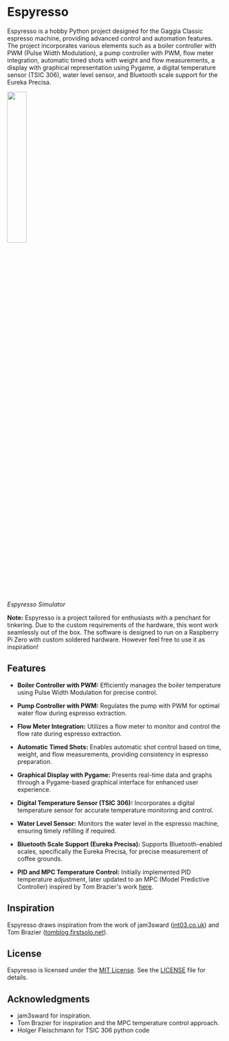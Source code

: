 # Espyresso

Espyresso is a hobby Python project designed for the Gaggia Classic espresso machine, providing advanced control and automation features. The project incorporates various elements such as a boiler controller with PWM (Pulse Width Modulation), a pump controller with PWM, flow meter integration, automatic timed shots with weight and flow measurements, a display with graphical representation using Pygame, a digital temperature sensor (TSIC 306), water level sensor, and Bluetooth scale support for the Eureka Precisa.

<img src="https://github.com/warlo/espyresso/assets/5417271/66c09f42-f7c9-46aa-ba3e-e11ee3089577" width="30%" />

*Espyresso Simulator*


**Note:** Espyresso is a project tailored for enthusiasts with a penchant for tinkering. Due to the custom requirements of the hardware, this wont work seamlessly out of the box. The software is designed to run on a Raspberry Pi Zero with custom soldered hardware. However feel free to use it as inspiration!

## Features

- **Boiler Controller with PWM:** Efficiently manages the boiler temperature using Pulse Width Modulation for precise control.

- **Pump Controller with PWM:** Regulates the pump with PWM for optimal water flow during espresso extraction.

- **Flow Meter Integration:** Utilizes a flow meter to monitor and control the flow rate during espresso extraction.

- **Automatic Timed Shots:** Enables automatic shot control based on time, weight, and flow measurements, providing consistency in espresso preparation.

- **Graphical Display with Pygame:** Presents real-time data and graphs through a Pygame-based graphical interface for enhanced user experience.

- **Digital Temperature Sensor (TSIC 306):** Incorporates a digital temperature sensor for accurate temperature monitoring and control.

- **Water Level Sensor:** Monitors the water level in the espresso machine, ensuring timely refilling if required.

- **Bluetooth Scale Support (Eureka Precisa):** Supports Bluetooth-enabled scales, specifically the Eureka Precisa, for precise measurement of coffee grounds.

- **PID and MPC Temperature Control:** Initially implemented PID temperature adjustment, later updated to an MPC (Model Predictive Controller) inspired by Tom Brazier's work [here](http://tomblog.firstsolo.net/index.php/solved-temperature-control/).

## Inspiration

Espyresso draws inspiration from the work of jam3sward ([int03.co.uk](http://int03.co.uk/blog/project-coffee-espiresso-machine/)) and Tom Brazier ([tomblog.firstsolo.net](http://tomblog.firstsolo.net/index.php/hobbies/pimping-my-coffee-machine/coffee-machine-features/)).

## License

Espyresso is licensed under the [MIT License](LICENSE). See the [LICENSE](LICENSE) file for details.

## Acknowledgments

- jam3sward for inspiration.
- Tom Brazier for inspiration and the MPC temperature control approach.
- Holger Fleischmann for TSIC 306 python code
